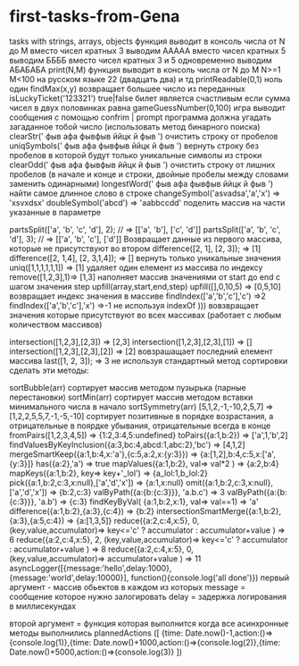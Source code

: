 # first-tasks-from-Gena
tasks with strings, arrays, objects
функция выводит в консоль числа от  N до M 
вместо чисел кратных 3 выводим AAAAA
вместо чисел кратных 5 выводим ББББ
вместо чисел кратных 3 и 5 одновременно выводим АБАБАБА
print(N,M)
функция выводит в консоль числа от  N до M    N>=1 M<100   на русском языке 
22 (двадцать два) и тд
printReadable(0,1)
ноль
один
findMax(x,y)  возвращает большее число из переданных
isLuckyTicket('123321')  true|false      билет является счастливым если сумма чисел в двух половинках равна
gameGuessNumber(0,100) игра выводит сообщения с помощью confrim | prompt     программа должна угадать загаданное тобой число  (использовать метод бинарного поиска)
clearStr('  фыв афа фывфыв ййцк й фыв  ')  очистить строку от пробелов 
uniqSymbols('  фыв афа фывфыв ййцк й фыв  ') вернуть строку без пробелов в которой будут только уникальные символы из строки
clearOdd('  фыв  афа фывфыв      ййцк й фыв  ')  очистить строку от лишних пробелов (в начале и конце и строки,  двойные пробелы между словами заменить одинарными)
longestWord('  фыв  афа фывфыв      ййцк й фыв  ')  найти самое длинное слово в строке
changeSymbol('asvadsa','a','x') => 'xsvxdsx'
doubleSymbol('abcd') => 'aabbccdd'
поделить массив на части указанные в параметре

partsSplit(['a', 'b', 'c', 'd'], 2);
// => [['a', 'b'], ['c', 'd']]
 partsSplit(['a', 'b', 'c', 'd'], 3);
// => [['a', 'b', 'c'], ['d']]
Возвращает данные из первого массива, которые не присутствуют во втором 
difference([2, 1], [2, 3]); => [1]
difference([2, 1,4], [2, 3,1,4]); => []
вернуть только уникальные значения 
uniq([1,1,1,1,1,1]) => [1]
удаляет один елемент из массива по индексу
remove([1,2,3],1)=> [1,3]
наполняет массив значениями от start до end с шагом значения step 
upfill(array,start,end,step)
upfill([],0,10,5) => [0,5,10]
возвращает индекс значения в массиве 
findIndex(['a','b','c'],'c') =>2 
findIndex(['a','b','c'],'x') =>-1
не используя indexOf )))
вовзвращает значения которые присутствуют во всех массивах (работает с любым количеством массивов) 

intersection([1,2,3],[2,3]) => [2,3]
intersection([1,2,3],[2,3],[1]) => []
intersection([1,2,3],[2,3],[2]) => [2]
вовзрашащает последний елемент массива
last([1, 2, 3]); => 3
не используя стандартный метод сортировки сделать эти методы:

sortBubble(arr)   сортирует массив методом пузырька (парные перестановки) 
sortMin(arr)   сортирует массив методом вставки минимального числа в начало 
sortSymmetry(arr)    [5,1,2,-1,-10,2,5,7] => [1,2,2,5,5,7,-1,-5,-10]  сортирует позитивные в порядке возрастания, а отрицательные в поярдке убывания, отрицательные всегда в конце
fromPairs([1,2,3,4,5]) => {1:2,3:4,5:undefined}
toPairs({a:1,b:2}) => ['a',1,'b',2]
findValuesByKeyInclusion({a:3,bc:4,abcd:1,abc:2},'bc') => [4,1,2]
mergeSmartKeep({a:1,b:4,x:'a'},{c:5,a:2,x:{y:3}}) => {a:[1,2],b:4,c:5,x:['a',{y:3}]}
has({a:2},'a') => true
mapValues({a:1,b:2},  val=> val*2  ) => {a:2,b:4}
mapKeys({a:1,b:2}, key=> key+'_lol') => {a_lol:1,b_lol:2}
pick({a:1,b:2,c:3,x:null},['a','d','x']) => {a:1,x:null}
omit({a:1,b:2,c:3,x:null},['a','d','x']) => {b:2,c:3}
valByPath({a:{b:{c:3}}}, 'a.b.c') => 3
valByPath({a:{b:{c:3}}}, 'a.b') => {c:3}
findKeyByVal( {a:1,b:2,x:1}, val=> val==1) => 'a'
difference({a:1,b:2},{a:3},{c:4}) => {b:2}
intersectionSmartMerge({a:1,b:2},{a:3},{a:5,c:4}) => {a:[1,3,5]}
reduce({a:2,c:4,x:5}, 0, (key,value,accumulator)=> key<='c' ? accumulator : accumulator+value )  => 6
reduce({a:2,c:4,x:5}, 2, (key,value,accumulator)=> key<='c' ? accumulator : accumulator+value )  => 8
reduce({a:2,c:4,x:5}, 0, (key,value,accumulator)=> accumulator+value ) => 11
asyncLogger([{message:'hello',delay:1000},{message:'world',delay:10000}], function(){console.log('all done')})
первый аргумент -  массив обьектов в каждом из которых 
message  = сообщение которое нужно залогировать 
delay = задержка логирования в миллисекундах

второй аргумент  = функция которая выполнится когда все асинхронные  методы выполнились
plannedActions ([
 {time: Date.now()-1,action:()=>{console.log(1)},{time: Date.now()+1000,action:()=>{console.log(2)},{time: Date.now()+5000,action:()=>{console.log(3)}
])

